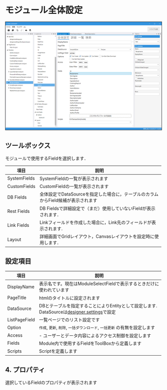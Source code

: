 # モジュール全体設定

<img src="./images/module/モジュール全体.png" alt="モジュール全体" title="モジュール全体" style="border: 1px solid;">

## ツールボックス
モジュールで使用するFieldを選択します．

| 項目           | 説明                                               |
|--------------|--------------------------------------------------|
| SystemFields | SystemFieldの一覧が表示されます                            |
| CustomFields | CustomFieldの一覧が表示されます                            |
| DB Fields    | 全体設定でDataSourceを指定した場合に，テーブルのカラムからField候補が表示されます |
| Rest Fields  | DB Fieldsで詳細設定で（まだ）使用していないFieldが表示されます．          |
| Link Fields  | Linkフィールドを作成した場合に，Link先のフィールドが表示されます.            |
| Layout       | 詳細画面でGridレイアウト，Canvasレイアウトを設定時に使用します．            |

## 設定項目
| 項目            | 説明                                                                                           |
|---------------|----------------------------------------------------------------------------------------------|
| DisplayName   | 表示名です。現在はModuleSelectFieldで表示するときだけに使われています                                                  |
| PageTitle     | htmlのタイトルに設定されます                                                                             |
| DataSource    | DBとテーブルを指定することによりEntityとして設定します.<br/>DataSourceは[designer.settings](designer_settings.md)で設定 |
| ListPageField | 一覧ページでのリスト設定です                                                                               |
| Option        | `作成`, `更新`, `削除`, `一括ダウンロード`, `一括更新` の有無を設定します                                               |
| Access        | - ユーザーとデータ内容によるアクセス制御を設定します                                                                  |
| Fields        | Module内で使用するFieldをToolBoxから定義します                                                             |
| Scripts       | Scriptを定義します                                                                                 |


## 4. プロパティ
選択しているFieldのプロパティが表示されます
